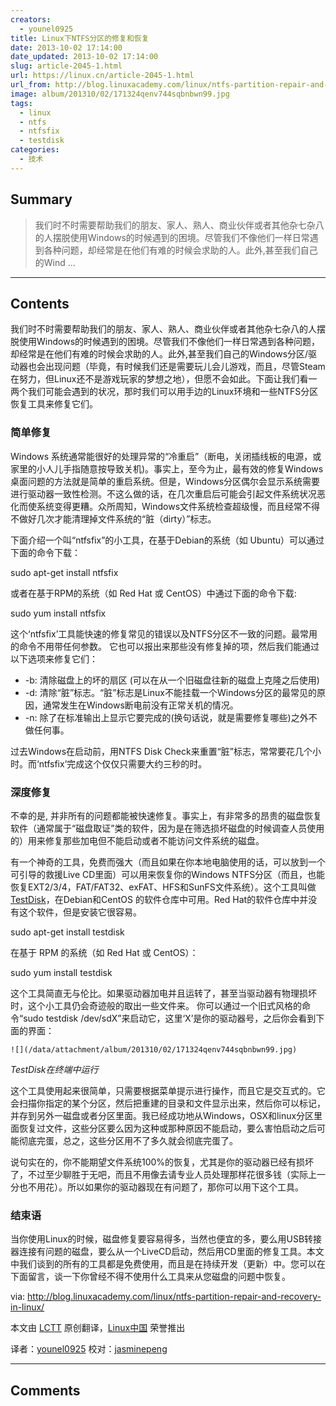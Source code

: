 ```yaml
---
creators:
  - younel0925
title: Linux下NTFS分区的修复和恢复
date: 2013-10-02 17:14:00
date_updated: 2013-10-02 17:14:00
slug: article-2045-1.html
url: https://linux.cn/article-2045-1.html
url_from: http://blog.linuxacademy.com/linux/ntfs-partition-repair-and-recovery-in-linux/
image: album/201310/02/171324qenv744sqbnbwn99.jpg
tags:
  - linux
  - ntfs
  - ntfsfix
  - testdisk
categories:
  - 技术
---
```


## Summary

> 我们时不时需要帮助我们的朋友、家人、熟人、商业伙伴或者其他杂七杂八的人摆脱使用Windows的时候遇到的困境。尽管我们不像他们一样日常遇到各种问题，却经常是在他们有难的时候会求助的人。此外,甚至我们自己的Wind ...

***

<!-- more -->

## Contents

我们时不时需要帮助我们的朋友、家人、熟人、商业伙伴或者其他杂七杂八的人摆脱使用Windows的时候遇到的困境。尽管我们不像他们一样日常遇到各种问题，却经常是在他们有难的时候会求助的人。此外,甚至我们自己的Windows分区/驱动器也会出现问题（毕竟，有时候我们还是需要玩儿会儿游戏，而且，尽管Steam在努力，但Linux还不是游戏玩家的梦想之地），但愿不会如此。下面让我们看一两个我们可能会遇到的状况，那时我们可以用手边的Linux环境和一些NTFS分区恢复工具来修复它们。

### **简单修复**

Windows 系统通常能很好的处理异常的“冷重启”（断电，关闭插线板的电源，或家里的小人儿手指随意按导致关机)。事实上，至今为止，最有效的修复Windows桌面问题的方法就是简单的重启系统。但是，Windows分区偶尔会显示系统需要进行驱动器一致性检测。不这么做的话，在几次重启后可能会引起文件系统状况恶化而使系统变得更糟。众所周知，Windows文件系统检查超级慢，而且经常不得不做好几次才能清理掉文件系统的“脏（dirty）”标志。

下面介绍一个叫“ntfsfix”的小工具，在基于Debian的系统（如 Ubuntu）可以通过下面的命令下载：

sudo apt-get install ntfsfix

或者在基于RPM的系统（如 Red Hat 或 CentOS）中通过下面的命令下载:

sudo yum install ntfsfix

这个‘ntfsfix’工具能快速的修复常见的错误以及NTFS分区不一致的问题。最常用的命令不用带任何参数。 它也可以报出来那些没有修复掉的项，然后我们能通过以下选项来修复它们：

* -b: 清除磁盘上的坏的扇区 (可以在从一个旧磁盘往新的磁盘上克隆之后使用)
* -d: 清除“脏”标志。“脏”标志是Linux不能挂载一个Windows分区的最常见的原因，通常发生在Windows断电前没有正常关机的情况。
* -n: 除了在标准输出上显示它要完成的(换句话说，就是需要修复哪些)之外不做任何事。

过去Windows在启动前，用NTFS Disk Check来重置“脏”标志，常常要花几个小时。而‘ntfsfix’完成这个仅仅只需要大约三秒的时。

### **深度修复**

不幸的是, 并非所有的问题都能被快速修复。事实上，有非常多的昂贵的磁盘恢复软件（通常属于“磁盘取证”类的软件，因为是在筛选损坏磁盘的时候调查人员使用的）用来修复那些加电但不能启动或者不能访问文件系统的磁盘。

有一个神奇的工具，免费而强大（而且如果在你本地电脑使用的话，可以放到一个可引导的救援Live CD里面）可以用来恢复你的Windows NTFS分区（而且，也能恢复EXT2/3/4，FAT/FAT32、exFAT、HFS和SunFS文件系统）。这个工具叫做[TestDisk](http://www.cgsecurity.org/wiki/TestDisk)，在Debian和CentOS 的软件仓库中可用。Red Hat的软件仓库中并没有这个软件，但是安装它很容易。

sudo apt-get install testdisk

在基于 RPM 的系统（如 Red Hat 或 CentOS）：

sudo yum install testdisk

这个工具简直无与伦比。如果驱动器加电并且运转了，甚至当驱动器有物理损坏时，这个小工具仍会奇迹般的取出一些文件来。 你可以通过一个旧式风格的命令“sudo testdisk /dev/sdX”来启动它，这里‘X’是你的驱动器号，之后你会看到下面的界面：

`![](/data/attachment/album/201310/02/171324qenv744sqbnbwn99.jpg)`

*TestDisk在终端中运行*

这个工具使用起来很简单，只需要根据菜单提示进行操作，而且它是交互式的。它会扫描你指定的某个分区，然后把重建的目录和文件显示出来，然后你可以标记，并存到另外一磁盘或者分区里面。我已经成功地从Windows，OSX和linux分区里面恢复过文件，这些分区要么因为这种或那种原因不能启动，要么害怕启动之后可能彻底完蛋，总之，这些分区用不了多久就会彻底完蛋了。

说句实在的，你不能期望文件系统100%的恢复，尤其是你的驱动器已经有损坏了，不过至少聊胜于无吧，而且不用像去请专业人员处理那样花很多钱（实际上一分也不用花）。所以如果你的驱动器现在有问题了，那你可以用下这个工具。

### **结束语**

当你使用Linux的时候，磁盘修复要容易得多，当然也便宜的多，要么用USB转接器连接有问题的磁盘，要么从一个LiveCD启动，然后用CD里面的修复工具。本文中我们谈到的所有的工具都是免费使用，而且是在持续开发（更新）中。您可以在下面留言，谈一下你曾经不得不使用什么工具来从您磁盘的问题中恢复。

 

via: <http://blog.linuxacademy.com/linux/ntfs-partition-repair-and-recovery-in-linux/>

本文由 [LCTT](https://github.com/LCTT/TranslateProject) 原创翻译，[Linux中国](https://linux.cn/portal.php) 荣誉推出

译者：[younel0925](https://linux.cn/space/younel0925) 校对：[jasminepeng](https://linux.cn/space/jasminepeng)

***

## Comments
